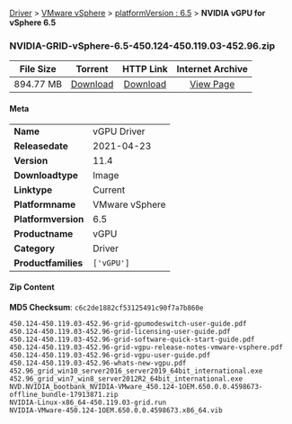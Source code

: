 
[Driver](/README.md)  >  [VMware vSphere](/index/Driver/VMware_vSphere.md)  >  [platformVersion : 6.5](/index/Driver/VMware_vSphere/6.5.md)  >  **NVIDIA vGPU for vSphere 6.5**


### NVIDIA-GRID-vSphere-6.5-450.124-450.119.03-452.96.zip

| **File Size** | **Torrent**  | **HTTP Link** | **Internet Archive** |
|:-------------:|:------------:|:-------------:|:--------------------:|
| 894.77 MB |  [Download](https://archive.org/download/nvgpu_NVIDIA-GRID-vSphere-6.5-450.124-450.119.03-452.96.zip_kqzwaueh/nvgpu_NVIDIA-GRID-vSphere-6.5-450.124-450.119.03-452.96.zip_kqzwaueh_archive.torrent)       | [Download](https://archive.org/compress/nvgpu_NVIDIA-GRID-vSphere-6.5-450.124-450.119.03-452.96.zip_kqzwaueh) | [View Page](https://archive.org/details/nvgpu_NVIDIA-GRID-vSphere-6.5-450.124-450.119.03-452.96.zip_kqzwaueh)       |

#### Meta

<table>
<tr><td><strong>Name</strong></td><td>vGPU Driver</td></tr>
<tr><td><strong>Releasedate</strong></td><td>2021-04-23</td></tr>
<tr><td><strong>Version</strong></td><td>11.4</td></tr>
<tr><td><strong>Downloadtype</strong></td><td>Image</td></tr>
<tr><td><strong>Linktype</strong></td><td>Current</td></tr>
<tr><td><strong>Platformname</strong></td><td>VMware vSphere</td></tr>
<tr><td><strong>Platformversion</strong></td><td>6.5</td></tr>
<tr><td><strong>Productname</strong></td><td>vGPU</td></tr>
<tr><td><strong>Category</strong></td><td>Driver</td></tr>
<tr><td><strong>Productfamilies</strong></td><td><code>['vGPU']</code></td></tr>
</table>

#### Zip Content

**MD5 Checksum**: `c6c2de1882cf53125491c90f7a7b860e`

```text
450.124-450.119.03-452.96-grid-gpumodeswitch-user-guide.pdf
450.124-450.119.03-452.96-grid-licensing-user-guide.pdf
450.124-450.119.03-452.96-grid-software-quick-start-guide.pdf
450.124-450.119.03-452.96-grid-vgpu-release-notes-vmware-vsphere.pdf
450.124-450.119.03-452.96-grid-vgpu-user-guide.pdf
450.124-450.119.03-452.96-whats-new-vgpu.pdf
452.96_grid_win10_server2016_server2019_64bit_international.exe
452.96_grid_win7_win8_server2012R2_64bit_international.exe
NVD.NVIDIA_bootbank_NVIDIA-VMware_450.124-1OEM.650.0.0.4598673-offline_bundle-17913871.zip
NVIDIA-Linux-x86_64-450.119.03-grid.run
NVIDIA-VMware-450.124-1OEM.650.0.0.4598673.x86_64.vib
```